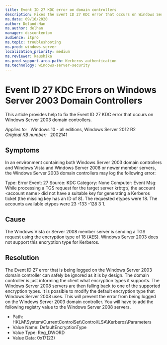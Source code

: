 ```yaml
---
title: Event ID 27 KDC error on domain controllers
description: Fixes the Event ID 27 KDC error that occurs on Windows Server 2003 domain controllers.
ms.date: 09/16/2020
author: Deland-Han
ms.author: delhan
manager: dcscontentpm
audience: itpro
ms.topic: troubleshooting
ms.prod: windows-server
localization_priority: medium
ms.reviewer: kaushika
ms.prod-support-area-path: Kerberos authentication
ms.technology: windows-server-security
---
```

# Event ID 27 KDC Errors on Windows Server 2003 Domain Controllers

This article provides help to fix the Event ID 27 KDC error that occurs on Windows Server 2003 domain controllers.

_Applies to:_ &nbsp; Windows 10 - all editions, Windows Server 2012 R2  
_Original KB number:_ &nbsp; 2002141

## Symptoms

In an environment containing both Windows Server 2003 domain controllers and Windows Vista and Windows Server 2008 or newer member servers, the Windows Server 2003 domain controllers may log the following error:

Type: Error
Event: 27
Source: KDC
Category: None
Computer:
Event Msg: While processing a TGS request for the target server krbtgt/, the account 
\<account name> did not have a suitable key for generating a Kerberos ticket (the missing key has an ID of 8). The requested etypes were 18. The accounts available etypes were 23 -133 -128 3 1.

## Cause

The Windows Vista or Server 2008 member server is sending a TGS request using the encryption type of 18 (AES). Windows Server 2003 does not support this encryption type for Kerberos.

## Resolution

The Event ID 27 error that is being logged on the Windows Server 2003 domain controller can safely be ignored as it is by design. The domain controller is just informing the client what encryption types it supports. The Windows Server 2008 servers are then falling back to one of the supported encryption types.
It is possible to modify the default encryption type that Windows Server 2008 uses. This will prevent the error from being logged on the Windows Server 2003 domain controller. You will have to add the following registry value to the Windows Server 2008 servers.

- Path: HKLM\System\CurrentControlSet\Control\LSA\Kerberos\Parameters
- Value Name:  DefaultEncryptionType
- Value Type:  Reg_DWORD
- Value Data:  0x17(23)
